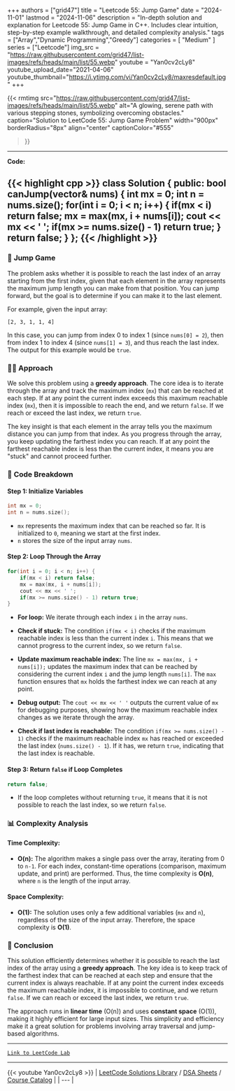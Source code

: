 
+++
authors = ["grid47"]
title = "Leetcode 55: Jump Game"
date = "2024-11-01"
lastmod = "2024-11-06"
description = "In-depth solution and explanation for Leetcode 55: Jump Game in C++. Includes clear intuition, step-by-step example walkthrough, and detailed complexity analysis."
tags = ["Array","Dynamic Programming","Greedy"]
categories = [
    "Medium"
]
series = ["Leetcode"]
img_src = "https://raw.githubusercontent.com/grid47/list-images/refs/heads/main/list/55.webp"
youtube = "Yan0cv2cLy8"
youtube_upload_date="2021-04-06"
youtube_thumbnail="https://i.ytimg.com/vi/Yan0cv2cLy8/maxresdefault.jpg"
+++


{{< rmtimg 
    src="https://raw.githubusercontent.com/grid47/list-images/refs/heads/main/list/55.webp" 
    alt="A glowing, serene path with various stepping stones, symbolizing overcoming obstacles."
    caption="Solution to LeetCode 55: Jump Game Problem"
    width="900px"
    borderRadius="8px"
    align="center" 
    captionColor="#555"
>}}
---
**Code:**

{{< highlight cpp >}}
class Solution {
public:
    bool canJump(vector<int>& nums) {
        int mx = 0;
        int n = nums.size();
        for(int i = 0; i < n; i++) {
            if(mx < i) return false;
            mx = max(mx, i + nums[i]);
            cout << mx << ' ';
            if(mx >= nums.size() - 1) return true;
        }
        return false;
    }
};
{{< /highlight >}}
---

### 🚀 **Jump Game**

The problem asks whether it is possible to reach the last index of an array starting from the first index, given that each element in the array represents the maximum jump length you can make from that position. You can jump forward, but the goal is to determine if you can make it to the last element.

For example, given the input array:

```
[2, 3, 1, 1, 4]
```

In this case, you can jump from index 0 to index 1 (since `nums[0] = 2`), then from index 1 to index 4 (since `nums[1] = 3`), and thus reach the last index. The output for this example would be `true`.

### 🧑‍💻 **Approach**

We solve this problem using a **greedy approach**. The core idea is to iterate through the array and track the maximum index (`mx`) that can be reached at each step. If at any point the current index exceeds this maximum reachable index (`mx`), then it is impossible to reach the end, and we return `false`. If we reach or exceed the last index, we return `true`.

The key insight is that each element in the array tells you the maximum distance you can jump from that index. As you progress through the array, you keep updating the farthest index you can reach. If at any point the farthest reachable index is less than the current index, it means you are "stuck" and cannot proceed further.

### 📝 **Code Breakdown**

#### Step 1: Initialize Variables

```cpp
int mx = 0;
int n = nums.size();
```

- `mx` represents the maximum index that can be reached so far. It is initialized to `0`, meaning we start at the first index.
- `n` stores the size of the input array `nums`.

#### Step 2: Loop Through the Array

```cpp
for(int i = 0; i < n; i++) {
    if(mx < i) return false;
    mx = max(mx, i + nums[i]);
    cout << mx << ' ';
    if(mx >= nums.size() - 1) return true;
}
```

- **For loop:** We iterate through each index `i` in the array `nums`.

- **Check if stuck:** The condition `if(mx < i)` checks if the maximum reachable index is less than the current index `i`. This means that we cannot progress to the current index, so we return `false`.

- **Update maximum reachable index:** The line `mx = max(mx, i + nums[i]);` updates the maximum index that can be reached by considering the current index `i` and the jump length `nums[i]`. The `max` function ensures that `mx` holds the farthest index we can reach at any point.

- **Debug output:** The `cout << mx << ' '` outputs the current value of `mx` for debugging purposes, showing how the maximum reachable index changes as we iterate through the array.

- **Check if last index is reachable:** The condition `if(mx >= nums.size() - 1)` checks if the maximum reachable index `mx` has reached or exceeded the last index (`nums.size() - 1`). If it has, we return `true`, indicating that the last index is reachable.

#### Step 3: Return `false` if Loop Completes

```cpp
return false;
```

- If the loop completes without returning `true`, it means that it is not possible to reach the last index, so we return `false`.

### 📊 **Complexity Analysis**

#### Time Complexity:
- **O(n):** The algorithm makes a single pass over the array, iterating from 0 to `n-1`. For each index, constant-time operations (comparison, maximum update, and print) are performed. Thus, the time complexity is **O(n)**, where `n` is the length of the input array.

#### Space Complexity:
- **O(1):** The solution uses only a few additional variables (`mx` and `n`), regardless of the size of the input array. Therefore, the space complexity is **O(1)**.

### 🌟 **Conclusion**

This solution efficiently determines whether it is possible to reach the last index of the array using a **greedy approach**. The key idea is to keep track of the farthest index that can be reached at each step and ensure that the current index is always reachable. If at any point the current index exceeds the maximum reachable index, it is impossible to continue, and we return `false`. If we can reach or exceed the last index, we return `true`.

The approach runs in **linear time** (O(n)) and uses **constant space** (O(1)), making it highly efficient for large input sizes. This simplicity and efficiency make it a great solution for problems involving array traversal and jump-based algorithms.

---

[`Link to LeetCode Lab`](https://leetcode.com/problems/jump-game/description/)

---
{{< youtube Yan0cv2cLy8 >}}
| [LeetCode Solutions Library](https://grid47.xyz/leetcode/) / [DSA Sheets](https://grid47.xyz/sheets/) / [Course Catalog](https://grid47.xyz/courses/) |
| --- |
